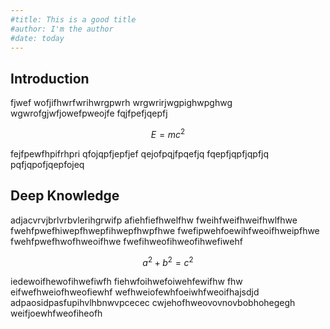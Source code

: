 ```yaml
---
#title: This is a good title
#author: I'm the author
#date: today
---
```


## Introduction

fjwef
wofjifhwrfwrihwrgpwrh
wrgwrirjwgpighwpghwg
wgwrofgjwfjowefpweojfe
fqjfpefjqepfj

$$ 
E = mc^{2}
$$

fejfpewfhpifrhpri
qfojqpfjepfjef
qejofpqjfpqefjq
fqepfjqpfjqpfjq
pqfjqpofjqepfojeq

## Deep Knowledge

adjacvrvjbrlvrbvlerihgrwifp
afiehfiefhwelfhw
fweihfweifhweifhwlfhwe
fwehfpwefhiwepfhwepfihwepfhwpfhwe
fwefipwehfoewihfweoifhweipfhwe
fwehfpwefhwofhweoifhwe
fwefihweofihweofihwefiwehf

$$ 
a^{2} + b^{2} = c^{2}
$$

iedewoifhewofihwefiwfh
fiehwfoihwefoiwehfewifhw
fhw
eifwefhweiofhweofiewhf
wefhweiofewhfoeiwhfweoifhajsdjd
adpaosidpasfupihvlhbnwvpcecec
cwjehofhweovovnovbobhohegegh
weifjoewhfweofiheofh

